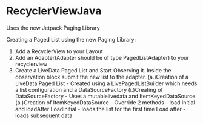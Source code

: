 # RecyclerViewJava
Uses the new Jetpack Paging Library

Creating a Paged List using the new Paging Library:

1. Add a RecyclerView to your Layout
2. Add an Adapter(Adapter should be of type PagedListAdapter) to your recyclerview
3. Create a LiveData Paged List and Start Observing it. Inside the observation block submit the new list to the adapter.
    (a.)Creation of a LiveData Paged List - Created using a LivePagedListBuilder which needs a list configuration and a DataSourceFactory
          (i.)Creating of DataSourceFactory - Uses a mutablelivedata and ItemKeyedDataSource
                (a.)Creation of ItemKeyedDataSource - Override 2 methods - load Initial and loadAfter
                      LoadInitial - loads the list for the first time
                       Load after - loads subsequent data
